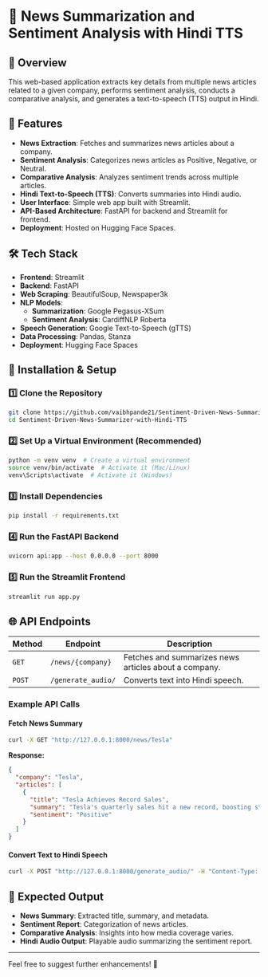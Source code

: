 # 📰 News Summarization and Sentiment Analysis with Hindi TTS

## 📌 Overview
This web-based application extracts key details from multiple news articles related to a given company, performs sentiment analysis, conducts a comparative analysis, and generates a text-to-speech (TTS) output in Hindi.

## 🎯 Features
- **News Extraction**: Fetches and summarizes news articles about a company.
- **Sentiment Analysis**: Categorizes news articles as Positive, Negative, or Neutral.
- **Comparative Analysis**: Analyzes sentiment trends across multiple articles.
- **Hindi Text-to-Speech (TTS)**: Converts summaries into Hindi audio.
- **User Interface**: Simple web app built with Streamlit.
- **API-Based Architecture**: FastAPI for backend and Streamlit for frontend.
- **Deployment**: Hosted on Hugging Face Spaces.

## 🛠️ Tech Stack
- **Frontend**: Streamlit
- **Backend**: FastAPI
- **Web Scraping**: BeautifulSoup, Newspaper3k
- **NLP Models**:
  - **Summarization**: Google Pegasus-XSum
  - **Sentiment Analysis**: CardiffNLP Roberta
- **Speech Generation**: Google Text-to-Speech (gTTS)
- **Data Processing**: Pandas, Stanza
- **Deployment**: Hugging Face Spaces

## 🚀 Installation & Setup
### 1️⃣ Clone the Repository
```bash
git clone https://github.com/vaibhpande21/Sentiment-Driven-News-Summarizer-with-Hindi-TTS.git
cd Sentiment-Driven-News-Summarizer-with-Hindi-TTS
```

### 2️⃣ Set Up a Virtual Environment (Recommended)
```bash
python -m venv venv  # Create a virtual environment
source venv/bin/activate  # Activate it (Mac/Linux)
venv\Scripts\activate  # Activate it (Windows)
```

### 3️⃣ Install Dependencies
```bash
pip install -r requirements.txt
```

### 4️⃣ Run the FastAPI Backend
```bash
uvicorn api:app --host 0.0.0.0 --port 8000
```

### 5️⃣ Run the Streamlit Frontend
```bash
streamlit run app.py
```

## 🌐 API Endpoints
| Method | Endpoint | Description |
|--------|----------|-------------|
| `GET` | `/news/{company}` | Fetches and summarizes news articles about a company. |
| `POST` | `/generate_audio/` | Converts text into Hindi speech. |

### Example API Calls
#### **Fetch News Summary**
```bash
curl -X GET "http://127.0.0.1:8000/news/Tesla"
```
**Response:**
```json
{
  "company": "Tesla",
  "articles": [
    {
      "title": "Tesla Achieves Record Sales",
      "summary": "Tesla's quarterly sales hit a new record, boosting stock prices.",
      "sentiment": "Positive"
    }
  ]
}
```

#### **Convert Text to Hindi Speech**
```bash
curl -X POST "http://127.0.0.1:8000/generate_audio/" -H "Content-Type: application/json" -d '{"text": "यह एक समाचार सारांश है।"}'
```

## 📌 Expected Output
- **News Summary**: Extracted title, summary, and metadata.
- **Sentiment Report**: Categorization of news articles.
- **Comparative Analysis**: Insights into how media coverage varies.
- **Hindi Audio Output**: Playable audio summarizing the sentiment report.



---
Feel free to suggest further enhancements! 🚀
